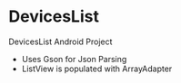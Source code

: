 # DevicesList
DevicesList Android Project

* Uses Gson for Json Parsing
* ListView is populated with ArrayAdapter
